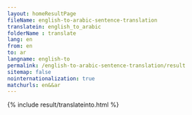 ```yaml
---
layout: homeResultPage
fileName: english-to-arabic-sentence-translation
translatein: english_to_arabic
folderName : translate
lang: en
from: en
to: ar
langname: english-to
permalink: /english-to-arabic-sentence-translation/result
sitemap: false
nointernationalization: true
matchurls: en&&ar
---
```

{% include result/translateinto.html %}

<script src="/js/result/translation.js" data-foldername="{{page.folderName}}" data-lang="{{page.lang}}"></script>
